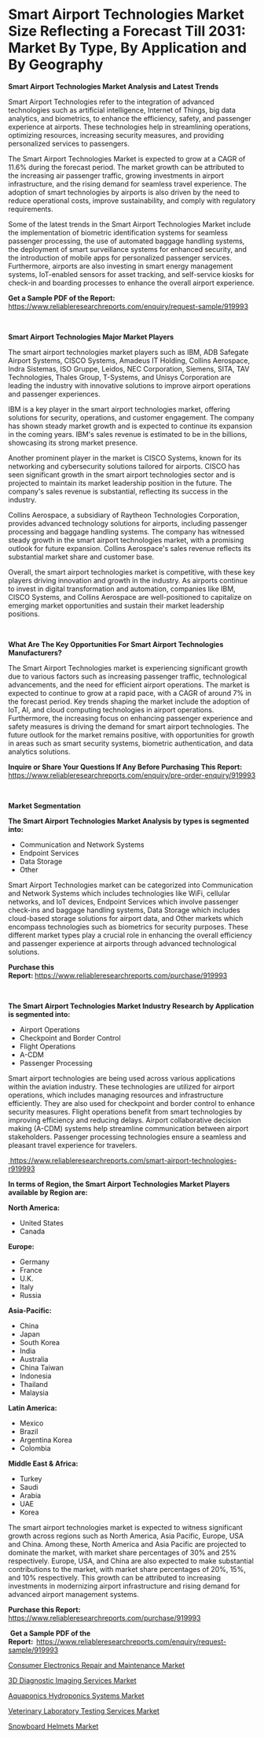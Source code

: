<p><h1>Smart Airport Technologies Market Size Reflecting a Forecast Till 2031: Market By Type, By Application and By Geography</h1></p><p><strong>Smart Airport Technologies Market Analysis and Latest Trends</strong></p>
<p><p>Smart Airport Technologies refer to the integration of advanced technologies such as artificial intelligence, Internet of Things, big data analytics, and biometrics, to enhance the efficiency, safety, and passenger experience at airports. These technologies help in streamlining operations, optimizing resources, increasing security measures, and providing personalized services to passengers.</p><p>The Smart Airport Technologies Market is expected to grow at a CAGR of 11.6% during the forecast period. The market growth can be attributed to the increasing air passenger traffic, growing investments in airport infrastructure, and the rising demand for seamless travel experience. The adoption of smart technologies by airports is also driven by the need to reduce operational costs, improve sustainability, and comply with regulatory requirements.</p><p>Some of the latest trends in the Smart Airport Technologies Market include the implementation of biometric identification systems for seamless passenger processing, the use of automated baggage handling systems, the deployment of smart surveillance systems for enhanced security, and the introduction of mobile apps for personalized passenger services. Furthermore, airports are also investing in smart energy management systems, IoT-enabled sensors for asset tracking, and self-service kiosks for check-in and boarding processes to enhance the overall airport experience.</p></p>
<p><strong>Get a Sample PDF of the Report:&nbsp;</strong> <a href="https://www.reliableresearchreports.com/enquiry/request-sample/919993">https://www.reliableresearchreports.com/enquiry/request-sample/919993</a></p>
<p>&nbsp;</p>
<p><strong>Smart Airport Technologies Major Market Players</strong></p>
<p><p>The smart airport technologies market players such as IBM, ADB Safegate Airport Systems, CISCO Systems, Amadeus IT Holding, Collins Aerospace, Indra Sistemas, ISO Gruppe, Leidos, NEC Corporation, Siemens, SITA, TAV Technologies, Thales Group, T-Systems, and Unisys Corporation are leading the industry with innovative solutions to improve airport operations and passenger experiences.</p><p>IBM is a key player in the smart airport technologies market, offering solutions for security, operations, and customer engagement. The company has shown steady market growth and is expected to continue its expansion in the coming years. IBM's sales revenue is estimated to be in the billions, showcasing its strong market presence.</p><p>Another prominent player in the market is CISCO Systems, known for its networking and cybersecurity solutions tailored for airports. CISCO has seen significant growth in the smart airport technologies sector and is projected to maintain its market leadership position in the future. The company's sales revenue is substantial, reflecting its success in the industry.</p><p>Collins Aerospace, a subsidiary of Raytheon Technologies Corporation, provides advanced technology solutions for airports, including passenger processing and baggage handling systems. The company has witnessed steady growth in the smart airport technologies market, with a promising outlook for future expansion. Collins Aerospace's sales revenue reflects its substantial market share and customer base.</p><p>Overall, the smart airport technologies market is competitive, with these key players driving innovation and growth in the industry. As airports continue to invest in digital transformation and automation, companies like IBM, CISCO Systems, and Collins Aerospace are well-positioned to capitalize on emerging market opportunities and sustain their market leadership positions.</p></p>
<p>&nbsp;</p>
<p><strong>What Are The Key Opportunities For Smart Airport Technologies Manufacturers?</strong></p>
<p><p>The Smart Airport Technologies market is experiencing significant growth due to various factors such as increasing passenger traffic, technological advancements, and the need for efficient airport operations. The market is expected to continue to grow at a rapid pace, with a CAGR of around 7% in the forecast period. Key trends shaping the market include the adoption of IoT, AI, and cloud computing technologies in airport operations. Furthermore, the increasing focus on enhancing passenger experience and safety measures is driving the demand for smart airport technologies. The future outlook for the market remains positive, with opportunities for growth in areas such as smart security systems, biometric authentication, and data analytics solutions.</p></p>
<p><strong>Inquire or Share Your Questions If Any Before Purchasing This Report:</strong> <a href="https://www.reliableresearchreports.com/enquiry/pre-order-enquiry/919993">https://www.reliableresearchreports.com/enquiry/pre-order-enquiry/919993</a></p>
<p>&nbsp;</p>
<p><strong>Market Segmentation</strong></p>
<p><strong>The Smart Airport Technologies Market Analysis by types is segmented into:</strong></p>
<p><ul><li>Communication and Network Systems</li><li>Endpoint Services</li><li>Data Storage</li><li>Other</li></ul></p>
<p><p>Smart Airport Technologies market can be categorized into Communication and Network Systems which includes technologies like WiFi, cellular networks, and IoT devices, Endpoint Services which involve passenger check-ins and baggage handling systems, Data Storage which includes cloud-based storage solutions for airport data, and Other markets which encompass technologies such as biometrics for security purposes. These different market types play a crucial role in enhancing the overall efficiency and passenger experience at airports through advanced technological solutions.</p></p>
<p><strong>Purchase this Report:&nbsp;</strong><a href="https://www.reliableresearchreports.com/purchase/919993">https://www.reliableresearchreports.com/purchase/919993</a></p>
<p>&nbsp;</p>
<p><strong>The Smart Airport Technologies Market Industry Research by Application is segmented into:</strong></p>
<p><ul><li>Airport Operations</li><li>Checkpoint and Border Control</li><li>Flight Operations</li><li>A-CDM</li><li>Passenger Processing</li></ul></p>
<p><p>Smart airport technologies are being used across various applications within the aviation industry. These technologies are utilized for airport operations, which includes managing resources and infrastructure efficiently. They are also used for checkpoint and border control to enhance security measures. Flight operations benefit from smart technologies by improving efficiency and reducing delays. Airport collaborative decision making (A-CDM) systems help streamline communication between airport stakeholders. Passenger processing technologies ensure a seamless and pleasant travel experience for travelers.</p></p>
<p><a href="https://www.reliableresearchreports.com/smart-airport-technologies-r919993">&nbsp;https://www.reliableresearchreports.com/smart-airport-technologies-r919993</a></p>
<p><strong>In terms of Region, the Smart Airport Technologies Market Players available by Region are:</strong></p>
<p>
    <p> <strong> North America: </strong>
        <ul>
            <li>United States</li>
            <li>Canada</li>
        </ul>
        </p> 
    <p> <strong> Europe: </strong>
        <ul>
            <li>Germany</li>
            <li>France</li>
            <li>U.K.</li>
            <li>Italy</li>
            <li>Russia</li>
        </ul>
        </p> 
    <p> <strong> Asia-Pacific: </strong>
        <ul>
            <li>China</li>
            <li>Japan</li>
            <li>South Korea</li>
            <li>India</li>
            <li>Australia</li>
            <li>China Taiwan</li>
            <li>Indonesia</li>
            <li>Thailand</li>
            <li>Malaysia</li>
        </ul>
        </p> 
    <p> <strong> Latin America: </strong>
        <ul>
            <li>Mexico</li>
            <li>Brazil</li>
            <li>Argentina Korea</li>
            <li>Colombia</li>
        </ul>
        </p> 
    <p> <strong> Middle East & Africa: </strong>
        <ul>
            <li>Turkey</li>
            <li>Saudi</li>
            <li>Arabia</li>
            <li>UAE</li>
            <li>Korea</li>
        </ul>
    </p>
    </p>
<p><p>The smart airport technologies market is expected to witness significant growth across regions such as North America, Asia Pacific, Europe, USA and China. Among these, North America and Asia Pacific are projected to dominate the market, with market share percentages of 30% and 25% respectively. Europe, USA, and China are also expected to make substantial contributions to the market, with market share percentages of 20%, 15%, and 10% respectively. This growth can be attributed to increasing investments in modernizing airport infrastructure and rising demand for advanced airport management systems.</p></p>
<p><strong>Purchase this Report: </strong><a href="https://www.reliableresearchreports.com/purchase/919993">https://www.reliableresearchreports.com/purchase/919993</a></p>
<p>&nbsp;<strong>Get a Sample PDF of the Report:&nbsp;&nbsp;</strong><a href="https://www.reliableresearchreports.com/enquiry/request-sample/919993">https://www.reliableresearchreports.com/enquiry/request-sample/919993</a></p>
<p><strong></strong></p>
<p><p><a href="https://github.com/lairestrong/Market-Research-Report-List-1/blob/main/consumer-electronics-repair-and-maintenance-market.md">Consumer Electronics Repair and Maintenance Market</a></p><p><a href="https://github.com/RickHolmes3/Market-Research-Report-List-6/blob/main/3d-diagnostic-imaging-services-market.md">3D Diagnostic Imaging Services Market</a></p><p><a href="https://github.com/msLonKoss78/Market-Research-Report-List-1/blob/main/aquaponics-hydroponics-systems-market.md">Aquaponics Hydroponics Systems Market</a></p><p><a href="https://github.com/drzsklfn31/Market-Research-Report-List-1/blob/main/veterinary-laboratory-testing-services-market.md">Veterinary Laboratory Testing Services Market</a></p><p><a href="https://www.linkedin.com/pulse/snowboard-helmets-market-size-segmentation-trends-growth-tzwzc?trackingId=7vt%2F7ceYRoilpm%2BwHnhKBQ%3D%3D">Snowboard Helmets Market</a></p></p>